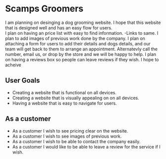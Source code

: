

# Scamps Groomers
I am planning on desinging a dog grooming website. I hope that this website that is designed well and has an easy flow for users.      
I plan on having an price list with easy to find information. -Links to same. 
I plan to add images of previous work done by the company.
I plan on attaching a form for users to add their details and dogs details, and our team will get back to them to arrange an appointment. Alternatevly call the number, email us, or drop by the store and we will be happy to help.  I plan on having a reviews box so people can leave reviews if they wish.
I hope to acheive 
## User Goals
* Creating a website that is functional on all devices. 
* Creating a website that is visually appealing on on all devices. 
* Having a website that is easy to navigate for users.
## As a customer
* As a customer I wish to see pricing clear on the website.
* As a customer I wish to see images of previous work.
* As a customer I wish to be able to contact the company easily. 
* As a customer I would like to be able to leave a review for the service if I wish. 